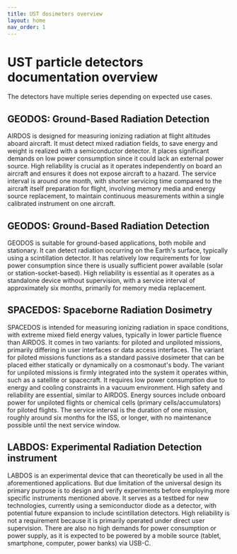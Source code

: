 ```yaml
---
title: UST dosimeters overview
layout: home
nav_order: 1
---
```


# UST particle detectors documentation overview

The detectors have multiple series depending on expected use cases. 

## GEODOS: Ground-Based Radiation Detection

AIRDOS is designed for measuring ionizing radiation at flight altitudes aboard aircraft. It must detect mixed radiation fields, to save energy and weight is realized with a semiconductor detector. It places significant demands on low power consumption since it could lack an external power source. High reliability is crucial as it operates independently on board an aircraft and ensures it does not expose aircraft to a hazard. The service interval is around one month, with shorter servicing time compared to the aircraft itself preparation for flight, involving memory media and energy source replacement, to maintain continuous measurements within a single calibrated instrument on one aircraft.

## GEODOS: Ground-Based Radiation Detection

GEODOS is suitable for ground-based applications, both mobile and stationary. It can detect radiation occurring on the Earth's surface, typically using a scintillation detector. It has relatively low requirements for low power consumption since there is usually sufficient power available (solar or station-socket-based). High reliability is essential as it operates as a standalone device without supervision, with a service interval of approximately six months, primarily for memory media replacement.

## SPACEDOS: Spaceborne Radiation Dosimetry

SPACEDOS is intended for measuring ionizing radiation in space conditions, with extreme mixed field energy values, typically in lower particle fluence than AIRDOS. It comes in two variants: for piloted and unpiloted missions, primarily differing in user interfaces or data access interfaces. The variant for piloted missions functions as a standard passive dosimeter that can be placed either statically or dynamically on a cosmonaut's body. The variant for unpiloted missions is firmly integrated into the system it operates within, such as a satellite or spacecraft. It requires low power consumption due to energy and cooling constraints in a vacuum environment. High safety and reliability are essential, similar to AIRDOS. Energy sources include onboard power for unpiloted flights or chemical cells (primary cells/accumulators) for piloted flights. The service interval is the duration of one mission, roughly around six months for the ISS, or longer, with no maintenance possible until the next service window.

## LABDOS: Experimental Radiation Detection instrument

LABDOS is an experimental device that can theoretically be used in all the aforementioned applications. But due limitation of the universal design its primary purpose is to design and verify experiments before employing more specific instruments mentioned above. It serves as a testbed for new technologies, currently using a semiconductor diode as a detector, with potential future expansion to include scintillation detectors. High reliability is not a requirement because it is primarily operated under direct user supervision. There are also no high demands for power consumption or power supply, as it is expected to be powered by a mobile source (tablet, smartphone, computer, power banks) via USB-C.
